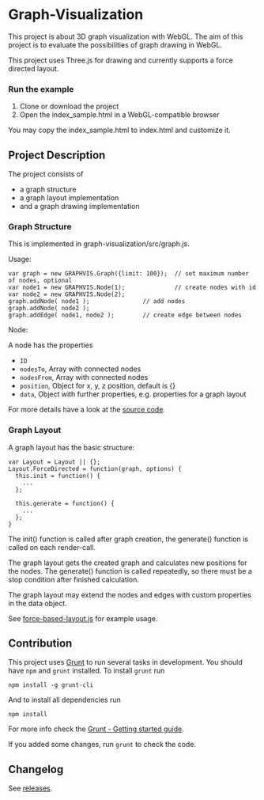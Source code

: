 # Graph-Visualization

This project is about 3D graph visualization with WebGL. The aim of this project is to evaluate the possibilities of graph drawing in WebGL.

This project uses Three.js for drawing and currently supports a force directed layout.


### Run the example

1. Clone or download the project
2. Open the index_sample.html in a WebGL-compatible browser

You may copy the index_sample.html to index.html and customize it.

## Project Description

The project consists of

  - a graph structure
  - a graph layout implementation
  - and a graph drawing implementation

### Graph Structure

This is implemented in graph-visualization/src/graph.js.

Usage:

    var graph = new GRAPHVIS.Graph({limit: 100});  // set maximum number of nodes, optional
    var node1 = new GRAPHVIS.Node(1);              // create nodes with id
    var node2 = new GRAPHVIS.Node(2);
    graph.addNode( node1 );               // add nodes
    graph.addNode( node2 );
    graph.addEdge( node1, node2 );        // create edge between nodes

Node:

A node has the properties

  - `ID`
  - `nodesTo`, Array with connected nodes
  - `nodesFrom`, Array with connected nodes
  - `position`, Object for x, y, z position, default is {}
  - `data`, Object with further properties, e.g. properties for a graph layout

For more details have a look at the [source code](https://github.com/davidpiegza/Graph-Visualization/blob/master/src/graph.js).

### Graph Layout

A graph layout has the basic structure:

    var Layout = Layout || {};
    Layout.ForceDirected = function(graph, options) {
      this.init = function() {
        ...
      };

      this.generate = function() {
        ...
      };
    }

The init() function is called after graph creation, the generate() function is called on each render-call.

The graph layout gets the created graph and calculates new positions for the nodes. The generate() function is called repeatedly, so there must be a stop condition after finished calculation.

The graph layout may extend the nodes and edges with custom properties in the data object.

See [force-based-layout.js](https://github.com/davidpiegza/Graph-Visualization/blob/master/src/layouts/force-based-layout.js) for example usage.


## Contribution

This project uses [Grunt](http://gruntjs.com/) to run several tasks in development. You should have `npm` and `grunt` installed. To install `grunt` run

    npm install -g grunt-cli

And to install all dependencies run

    npm install

For more info check the [Grunt - Getting started guide](http://gruntjs.com/getting-started).

If you added some changes, run `grunt` to check the code.

## Changelog

See [releases](https://github.com/davidpiegza/Graph-Visualization/releases).
